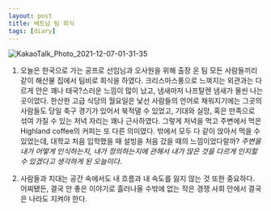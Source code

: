 ```yaml
---
layout: post
title: 베트남 팀 회식
tags: [diary]
---
```


 ![KakaoTalk_Photo_2021-12-07-01-31-35](https://user-images.githubusercontent.com/50545088/144884561-11efe947-e2a6-4d7d-8572-4e6652b41286.jpeg)


1. 오늘은 한국으로 가는 공프로 선임님과 오사원을 위해 출장 온 팀 모든 사람들끼리 같이 해산물 집에서 팀비로 회식을 하였다. 크리스마스풍으로 느껴지는 외관과는 다르게 안은 꽤나 태국?스러운 느낌이 많이 났고, 냄새마저 나프탈렌 냄새가 물씬 나는 곳이었다. 한산한 고급 식당의 월요일은 낯선 사람들의 언어로 채워지기에는 그곳의 사람들도 당일 축구 경기가 있어서 북적댈 수 있었고, 기대와 실망, 혹은 만족으로 섞여 가질 수 있는 저녁 자리는 꽤나 근사하였다. 그렇게 저녁을 먹고 주변에서 먹은 Highland coffee의 커피는 또 다른 의미였다. 밖에서 모두 다 같이 앉아서 먹을 수 있었는데, 대학교 처음 입학했을 때 설빙을 처음 갔을 때의 느낌이었다랄까? <em>주변을 내가 어떻게 인식하는지, 내가 정의하는지에 관해서 내가 많은 것을 다르게 인지할 수 있겠다고 생각하게 된 오늘이다.</em>

2. 사람들과 치대는 공간 속에서도 내 흐름과 내 속도를 잃지 않는 것 또한 중요하다. 어찌됐든, 결국 안 좋은 이야기로 흘러나올 수밖에 없는 작은 경쟁 사회 안에서 결국은 나라도 지켜야 한다.